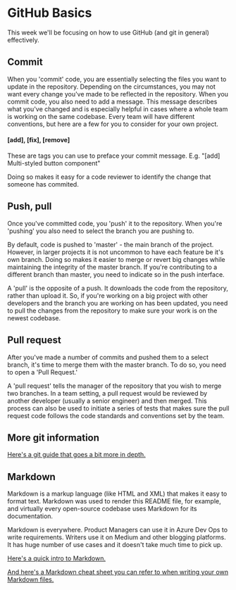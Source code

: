 # GitHub Basics

This week we'll be focusing on how to use GitHub (and git in general) effectively. 

## Commit

When you 'commit' code, you are essentially selecting the files you want to update in the repository. Depending on the circumstances, you may not want every change you've made to be reflected in the repository. When you commit code, you also need to add a message. This message describes what you've changed and is especially helpful in cases where a whole team is working on the same codebase. Every team will have different conventions, but here are a few for you to consider for your own project.

#### [add], [fix], [remove]
These are tags you can use to preface your commit message. E.g. "[add] Multi-styled button component"

Doing so makes it easy for a code reviewer to identify the change that someone has commited.

## Push, pull

Once you've committed code, you 'push' it to the repository. When you're 'pushing' you also need to select the branch you are pushing to. 

By default, code is pushed to 'master' - the main branch of the project. However, in larger projects it is not uncommon to have each feature be it's own branch. Doing so makes it easier to merge or revert big changes while maintaining the integrity of the master branch. If you're contributing to a different branch than master, you need to indicate so in the push interface.

A 'pull' is the opposite of a push. It downloads the code from the repository, rather than upload it. So, if you're working on a big project with other developers and the branch you are working on has been updated, you need to pull the changes from the repository to make sure your work is on the newest codebase.

## Pull request
After you've made a number of commits and pushed them to a select branch, it's time to merge them with the master branch. To do so, you need to open a 'Pull Request.'

A 'pull request' tells the manager of the repository that you wish to merge two branches. In a team setting, a pull request would be reviewed by another developer (usually a senior engineer) and then merged. This process can also be used to initiate a series of tests that makes sure the pull request code follows the code standards and conventions set by the team.

## More git information
[Here's a git guide that goes a bit more in depth.](https://rogerdudler.github.io/git-guide/)

## Markdown

Markdown is a markup language (like HTML and XML) that makes it easy to format text. Markdown was used to render this README file, for example, and virtually every open-source codebase uses Markdown for its documentation. 

Markdown is everywhere. Product Managers can use it in Azure Dev Ops to write requirements. Writers use it on Medium and other blogging platforms. It has huge number of use cases and it doesn't take much time to pick up.

[Here's a quick intro to Markdown.](https://www.markdownguide.org/getting-started/)

[And here's a Markdown cheat sheet you can refer to when writing your own Markdown files.](https://www.markdownguide.org/cheat-sheet/)
